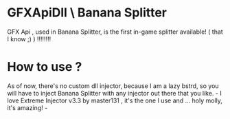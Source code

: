 # GFXApiDll \ Banana Splitter
GFX Api , used in Banana Splitter, is the first in-game splitter available! ( that I know ;) ) !!!!!!!!

# How to use ?

As of now, there's no custom dll injector, because I am a lazy bstrd, so you will have to inject  Banana Splitter with any injector 
out there that you like. -  I love Extreme Injector v3.3 by master131 , it's the one I use and ... holy molly, it's amazing! - 

